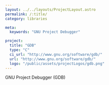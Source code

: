 ```yaml
---
layout: ../../layouts/ProjectLayout.astro
permalink: /:title/
category: libraries

meta:
  keywords: "GNU Project Debugger"

project:
  title: "GDB"
  type: "C"
  ci_url: "http://www.gnu.org/software/gdb/"
  url: "http://www.gnu.org/software/gdb/"
  logo: "/public/assets/projectLogos/gdb.png"
---
```


<p>GNU Project Debugger (GDB)</p>
